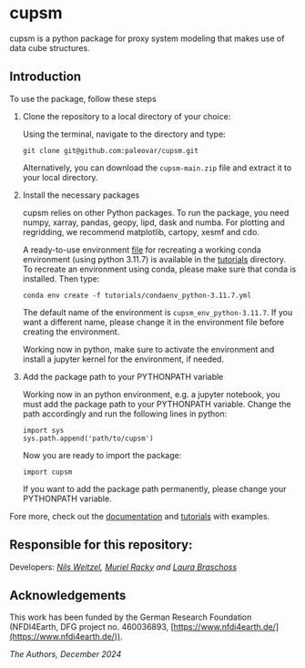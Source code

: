 # cupsm

cupsm is a python package for proxy system modeling that makes use of data cube structures.

## Introduction

To use the package, follow these steps

1. Clone the repository to a local directory of your choice:

   Using the terminal, navigate to the directory and type:

   ```git clone git@github.com:paleovar/cupsm.git```

    Alternatively, you can download the `cupsm-main.zip` file and extract it to your local directory.

2. Install the necessary packages

   cupsm relies on other Python packages. To run the package, you need numpy, xarray, pandas, geopy, lipd, dask and numba. For plotting and regridding, we recommend matplotlib, cartopy, xesmf and cdo.

   A ready-to-use environment [file](https://github.com/paleovar/cupsm/tree/main/tutorials/condaenv_python-3.11.7.yml) for recreating a working conda environment (using python 3.11.7) is available in the [tutorials](https://github.com/paleovar/cupsm/tree/main/tutorials) directory. To recreate an environment using conda, please make sure that conda is installed. Then type:

   ```conda env create -f tutorials/condaenv_python-3.11.7.yml```

   The default name of the environment is `cupsm_env_python-3.11.7`. If you want a different name, please change it in the environment file before creating the environment.

   Working now in python, make sure to activate the environment and install a jupyter kernel for the environment, if needed.

4. Add the package path to your PYTHONPATH variable

   Working now in an python environment, e.g. a jupyter notebook, you must add the package path to your PYTHONPATH variable. Change the path accordingly and run the following lines in python:

   ```
   import sys
   sys.path.append('path/to/cupsm')
   ```

   Now you are ready to import the package:

   ```import cupsm```

   If you want to add the package path permanently, please change your PYTHONPATH variable.

Fore more, check out the [documentation](https://cupsm.readthedocs.io/en/latest/) and [tutorials](https://github.com/paleovar/cupsm/tree/main/tutorials) with examples.


## Responsible for this repository:

Developers: *[Nils Weitzel](https://github.com/nilsweitzel), [Muriel Racky](https://github.com/mmrac) and [Laura Braschoss](https://github.com/LauraIB23)*

## Acknowledgements

This work has been funded by the German Research Foundation (NFDI4Earth, DFG project no. 460036893, [https://www.nfdi4earth.de/](https://www.nfdi4earth.de/)).

*The Authors, December 2024*
